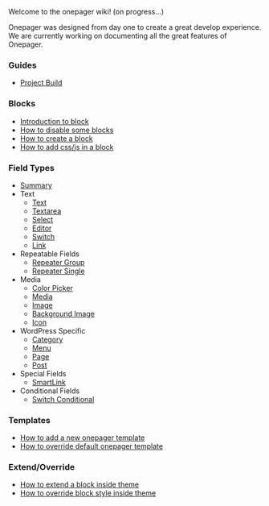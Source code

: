Welcome to the onepager wiki! (on progress...)

Onepager was designed from day one to create a great develop experience. We are currently working on documenting all the great features of Onepager.

### Guides
- [Project Build](./guides/build.md)

### Blocks
- [Introduction to block](./blocks/introduction.md)
- [How to disable some blocks](./blocks/how-to-disable-Blocks)
- [How to create a block](./blocks/how-to-create-a-block)
- [How to add css/js in a block](./blocks/how-to-add-js-css-to-a-block)

### Field Types

- [Summary](./fields/summary.md)
- Text
  - [Text](./text.md)
  - [Textarea](./textarea.md)
  - [Select](./select.md)
  - [Editor](./editor.md)
  - [Switch](./switch.md)
  - [Link](./link.md)
- Repeatable Fields
  - [Repeater Group](./repeater-group.md)
  - [Repeater Single](./repeater-single.md)
- Media
  - [Color Picker](./colorpicker.md)
  - [Media](./media.md)
  - [Image](./image.md)
  - [Background Image](./bg_image.md)
  - [Icon](./icon.md)
- WordPress Specific
  - [Category](./wp_category.md)
  - [Menu](./wp_menu.md)
  - [Page](./wp_page.md)
  - [Post](./wp_post.md)
- Special Fields
  - [SmartLink](./smartlink.md)
- Conditional Fields
  - [Switch Conditional](./switch-conditional.md)

### Templates
- [How to add a new onepager template](./templates/how-to-add-a-new-onepage-template.md)
- [How to override default onepager template](./templates/how-to-override-default-onepager-template.md)


### Extend/Override
- [How to extend a block inside theme](./extend/how-to-extend-a-block-inside-theme.md)
- [How to override block style inside theme](./extend/how-to-override-block-style-inside-theme.md)